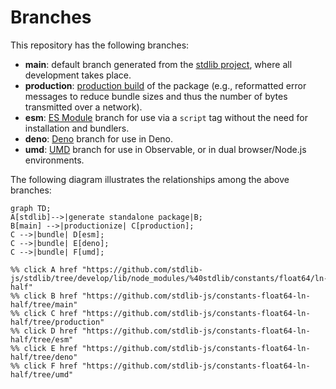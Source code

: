 <!--

@license Apache-2.0

Copyright (c) 2022 The Stdlib Authors.

Licensed under the Apache License, Version 2.0 (the "License");
you may not use this file except in compliance with the License.
You may obtain a copy of the License at

    http://www.apache.org/licenses/LICENSE-2.0

Unless required by applicable law or agreed to in writing, software
distributed under the License is distributed on an "AS IS" BASIS,
WITHOUT WARRANTIES OR CONDITIONS OF ANY KIND, either express or implied.
See the License for the specific language governing permissions and
limitations under the License.

-->

# Branches

This repository has the following branches:

-   **main**: default branch generated from the [stdlib project][stdlib-url], where all development takes place.
-   **production**: [production build][production-url] of the package (e.g., reformatted error messages to reduce bundle sizes and thus the number of bytes transmitted over a network).
-   **esm**: [ES Module][esm-url] branch for use via a `script` tag without the need for installation and bundlers.
-   **deno**: [Deno][deno-url] branch for use in Deno.
-   **umd**: [UMD][umd-url] branch for use in Observable, or in dual browser/Node.js environments.

The following diagram illustrates the relationships among the above branches:

```mermaid
graph TD;
A[stdlib]-->|generate standalone package|B;
B[main] -->|productionize| C[production];
C -->|bundle| D[esm];
C -->|bundle| E[deno];
C -->|bundle| F[umd];

%% click A href "https://github.com/stdlib-js/stdlib/tree/develop/lib/node_modules/%40stdlib/constants/float64/ln-half"
%% click B href "https://github.com/stdlib-js/constants-float64-ln-half/tree/main"
%% click C href "https://github.com/stdlib-js/constants-float64-ln-half/tree/production"
%% click D href "https://github.com/stdlib-js/constants-float64-ln-half/tree/esm"
%% click E href "https://github.com/stdlib-js/constants-float64-ln-half/tree/deno"
%% click F href "https://github.com/stdlib-js/constants-float64-ln-half/tree/umd"
```

[stdlib-url]: https://github.com/stdlib-js/stdlib/tree/develop/lib/node_modules/%40stdlib/constants/float64/ln-half
[production-url]: https://github.com/stdlib-js/constants-float64-ln-half/tree/production
[deno-url]: https://github.com/stdlib-js/constants-float64-ln-half/tree/deno
[umd-url]: https://github.com/stdlib-js/constants-float64-ln-half/tree/umd
[esm-url]: https://github.com/stdlib-js/constants-float64-ln-half/tree/esm